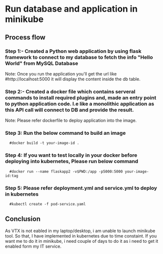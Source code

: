 # Run database and application in minikube

## Process flow

### Step 1:-  Created a Python web application by using flask framework to connect to my database to fetch the info "Hello World" from MySQL Database
 Note: Once you run the application you'll get the url like #http://localhost:5000 it will display the content inside the db table.
 
### Step 2:- Created a docker file which contains serveral commands to install required plugins and, made an entry point to python application code. I.e like a monolithic application as this API call will connect to DB and provide the result.
 Note: Please refer dockerfile to deploy application into the image.

### Step 3: Run the below command to build an image
      #docker build -t your-image-id .

### Step 4: If you want to test locally in your docker before deploying into kubernetes, Please run below command
      #docker run --name flaskapp2 -v$PWD:/app -p5000:5000 your-image-id:tag
      
### Step 5: Please refer deployment.yml and service.yml to deploy in kubernetes
      #kubectl create -f pod-service.yaml

## Conclusion
As VTX is not eabled in my laptop/desktop, i am unable to launch minikube tool. So that, I have implemented in kubernetes due to time constaint. If you want me to do it in minikube, i need couple of days to do it as i need to get it enabled form my IT service. 

